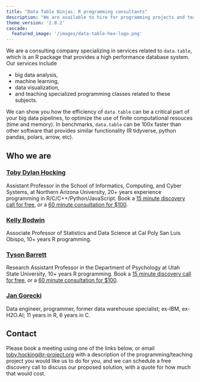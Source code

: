 ```yaml
---
title: "Data Table Ninjas: R programming consultants"
description: "We are available to hire for programming projects and teaching seminars"
theme_version: '2.8.2'
cascade:
  featured_image: '/images/data-table-hex-logo.png'
---
```


We are a consulting company specializing in services related to
`data.table`, which is an R package that provides a high performance
database system. 
Our services include

* big data analysis, 
* machine learning, 
* data visualization,
* and teaching specialized programming classes related to these subjects.

We can show you how the efficiency of `data.table` can be a critical
part of your big data pipelines, to optimize the use of finite
computational resouces (time and memory). In benchmarks, `data.table`
can be 100x faster than other software that provides similar
functionality (R tidyverse, python pandas, polars, arrow, etc).

## Who we are

### [Toby Dylan Hocking](http://tdhock.github.io/)

Assistant Professor in the School of Informatics, Computing, and Cyber Systems, at Northern Arizona University, 20+ years experience programming in R/C/C++/Python/JavaScript. Book a [15 minute discovery call for free](https://tidycal.com/tdhock5/15-minute-meeting), or a [60 minute consultation for $100](https://tidycal.com/tdhock5/60-minute-meeting).

<div class="tidycal-embed" data-path="tdhock5"></div>
<script src="https://asset-tidycal.b-cdn.net/js/embed.js" async></script>

### [Kelly Bodwin](https://www.kelly-bodwin.com/)

Associate Professor of Statistics and Data Science at Cal Poly San Luis Obispo, 10+ years R programming.

###  [Tyson Barrett](https://tysonbarrett.com/)

Research Assistant Professor in the Department of Psychology at Utah State University, 10+ years R programming. Book a [15 minute discovery call for free](https://tidycal.com/tbarrett88/15-minute-meeting), or a [60 minute consultation for $100](https://tidycal.com/tbarrett88/60-minute-meeting).

### [Jan Gorecki](https://github.com/jangorecki)

Data engineer, programmer, former data warehouse specialist; ex-IBM, ex-H2O.AI; 11 years in R, 6 years in C.

## Contact

Please book a meeting using one of the links below, or email toby.hocking@r-project.org with a description of the programming/teaching project you would like us to do for you, and we can schedule a free discovery call to discuss our proposed solution, with a quote for how much that would cost.
